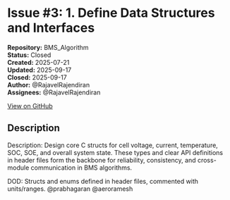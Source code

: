 # Issue #3: 1. Define Data Structures and Interfaces

**Repository:** BMS_Algorithm  
**Status:** Closed  
**Created:** 2025-07-21  
**Updated:** 2025-09-17  
**Closed:** 2025-09-17  
**Author:** @RajavelRajendiran  
**Assignees:** @RajavelRajendiran  

[View on GitHub](https://github.com/Simtestlab/BMS_Algorithm/issues/3)

## Description

Description:
Design core C structs for cell voltage, current, temperature, SOC, SOE, and overall system state. These types and clear API definitions in header files form the backbone for reliability, consistency, and cross-module communication in BMS algorithms.

DOD: Structs and enums defined in header files, commented with units/ranges. @prabhagaran @aeroramesh 

